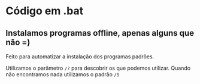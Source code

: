 # Código em .bat
## Instalamos programas offline, apenas alguns que não =)

Feito para automatizar a instalação dos programas padrões.

Utilizamos o parâmetro `/?` para descobrir os que podemos utilizar.
Quando não encontramos nada utilizamos o padrão `/S`

